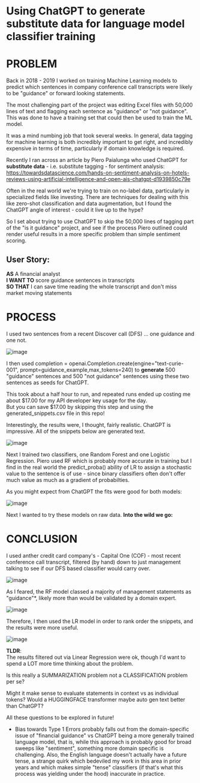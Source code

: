 # Using ChatGPT to generate substitute data for language model classifier training

# PROBLEM

Back in 2018 - 2019 I worked on training Machine Learning models to predict which sentences in company conference call transcripts were likely to be "guidance" or forward looking statements.  

The most challenging part of the project was editing Excel files with 50,000 lines of text and flagging each sentence as "guidance" or "not guidance".  This was done to have a training set that could then be used to train the ML model.

It was a mind numbing job that took several weeks.  In general, data tagging for machine learning is both incredibly important to get right, and incredibly expensive in terms of time, particularly if domain knowledge is required.

Recently I ran across an article by Piero Paialunga who used ChatGPT for <b>substitute data</b> - i.e. substitute tagging - for sentiment analysis:
https://towardsdatascience.com/hands-on-sentiment-analysis-on-hotels-reviews-using-artificial-intelligence-and-open-ais-chatgpt-d1939850c79e

Often in the real world we're trying to train on no-label data, particularly in specialized fields like investing.  There are techniques for dealing with this like zero-shot classification and data augmentation, but I found the ChatGPT angle of interest - could it live up to the hype?

So I set about trying to use ChatGPT to skip the 50,000 lines of tagging part of the "is it guidance" project, and see if the process Piero outlined could render useful results in a more specific problem than simple sentiment scoring.

## User Story:<BR>
<b>AS</b> A financial analyst<BR>
<b>I WANT TO</b> score guidance sentences in transcripts <BR>
<b>SO THAT</b> I can save time reading the whole transcript and don't miss market moving statements <BR>

# PROCESS

I used two sentences from a recent Discover call (DFS) ... one guidance and one not.

![image](https://user-images.githubusercontent.com/39496491/218327367-df3761cb-680e-423f-8d8b-d0fcef27accc.png)

I then used completion = openai.Completion.create(engine="text-curie-001", prompt=guidance_example,max_tokens=240) to <b>generate</b> 500 "guidance" sentences and 500 "not guidance" sentences using these two sentences as seeds for ChatGPT.

This took about a half hour to run, and repeated runs ended up costing me about $17.00 for my API developer key usage for the day.  
But you can save $17.00 by skipping this step and using the generated_snippets.csv file in this repo!
  
Interestingly, the results were, I thought, fairly realistic.  ChatGPT is impressive.  All of the snippets below are generated text.

![image](https://user-images.githubusercontent.com/39496491/218328051-b8cc4b4e-fbf3-48d6-94a8-56738f9a7fb7.png)

Next I trained two classifiers, one Random Forest and one Logistic Regression.  Piero used RF which is probably more accurate in training but I find in the real world the predict_proba() ability of LR to assign a stochastic value to the sentence is of use - since binary classifiers often don't offer much value as much as a gradient of probabilties.

As you might expect from ChatGPT the fits were good for both models:

![image](https://user-images.githubusercontent.com/39496491/218328318-81af1c14-78c0-42c7-9e2e-feb451797c61.png)

Next I wanted to try these models on raw data.  <b>Into the wild we go:</b>

# CONCLUSION

I used anther credit card company's - Capital One (COF) - most recent conference call transcript, filtered (by hand) down to just management talking to see if our DFS based classifier would carry over.

![image](https://user-images.githubusercontent.com/39496491/218328386-2300ebd1-7b4a-4927-b6de-cd56f84b15a7.png)

As I feared, the RF model classed a majority of management statements as "guidance"*, likely more than would be validated by a domain expert.
  
![image](https://user-images.githubusercontent.com/39496491/218328436-d88132ee-54b7-4f8e-b5fa-56c8313e6329.png)

Therefore, I then used the LR model in order to rank order the snippets, and the results were more useful.

![image](https://user-images.githubusercontent.com/39496491/218328476-19d04e88-4002-4be8-bc67-8fdc18be291a.png)

<b>TLDR</b>:<br> The results filtered out via Linear Regression were ok, though I'd want to spend a LOT more time thinking about the problem.  
  
Is this really a SUMMARIZATION problem not a CLASSIFICATION problem per se?  
  
Might it make sense to evaluate statements in context vs as individual tokens?  Would a HUGGINGFACE transformer maybe auto gen text better than ChatGPT?  

All these questions to be explored in future!

* Bias towards Type 1 Errors probably falls out from the domain-specific issue of "financial guidance" vs ChatGPT being a more generally trained language model, that is, while this approach is probably good for broad sweeps like "sentiment", something more domain specific is challenging.  Also, the English language doesn't actually have a future tense, a strange quirk which bedeviled my work in this area in prior years and which makes simple "tense" classifiers (if that's what this process was yielding under the hood) inaccurate in practice.




